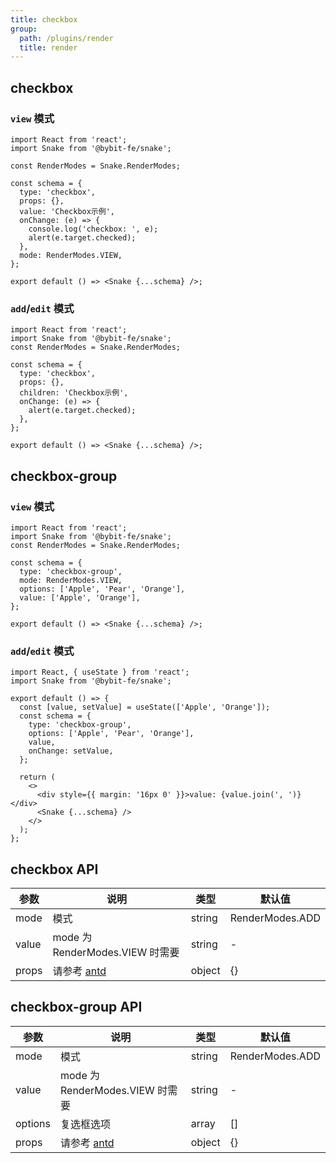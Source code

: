 ```yaml
---
title: checkbox
group:
  path: /plugins/render
  title: render
---
```


## checkbox

### `view` 模式

```tsx
import React from 'react';
import Snake from '@bybit-fe/snake';

const RenderModes = Snake.RenderModes;

const schema = {
  type: 'checkbox',
  props: {},
  value: 'Checkbox示例',
  onChange: (e) => {
    console.log('checkbox: ', e);
    alert(e.target.checked);
  },
  mode: RenderModes.VIEW,
};

export default () => <Snake {...schema} />;
```

### `add`/`edit` 模式

```tsx
import React from 'react';
import Snake from '@bybit-fe/snake';
const RenderModes = Snake.RenderModes;

const schema = {
  type: 'checkbox',
  props: {},
  children: 'Checkbox示例',
  onChange: (e) => {
    alert(e.target.checked);
  },
};

export default () => <Snake {...schema} />;
```

## checkbox-group

### `view` 模式

```tsx
import React from 'react';
import Snake from '@bybit-fe/snake';
const RenderModes = Snake.RenderModes;

const schema = {
  type: 'checkbox-group',
  mode: RenderModes.VIEW,
  options: ['Apple', 'Pear', 'Orange'],
  value: ['Apple', 'Orange'],
};

export default () => <Snake {...schema} />;
```

### `add`/`edit` 模式

```tsx
import React, { useState } from 'react';
import Snake from '@bybit-fe/snake';

export default () => {
  const [value, setValue] = useState(['Apple', 'Orange']);
  const schema = {
    type: 'checkbox-group',
    options: ['Apple', 'Pear', 'Orange'],
    value,
    onChange: setValue,
  };

  return (
    <>
      <div style={{ margin: '16px 0' }}>value: {value.join(', ')}</div>
      <Snake {...schema} />
    </>
  );
};
```

## checkbox API

| 参数  | 说明                                                      | 类型   | 默认值          |
| ----- | --------------------------------------------------------- | ------ | --------------- |
| mode  | 模式                                                      | string | RenderModes.ADD |
| value | mode 为 RenderModes.VIEW 时需要                           | string | -               |
| props | 请参考 [antd](https://ant.design/components/checkbox-cn/) | object | {}              |

## checkbox-group API

| 参数    | 说明                                                      | 类型   | 默认值          |
| ------- | --------------------------------------------------------- | ------ | --------------- |
| mode    | 模式                                                      | string | RenderModes.ADD |
| value   | mode 为 RenderModes.VIEW 时需要                           | string | -               |
| options | 复选框选项                                                | array  | []              |
| props   | 请参考 [antd](https://ant.design/components/checkbox-cn/) | object | {}              |
